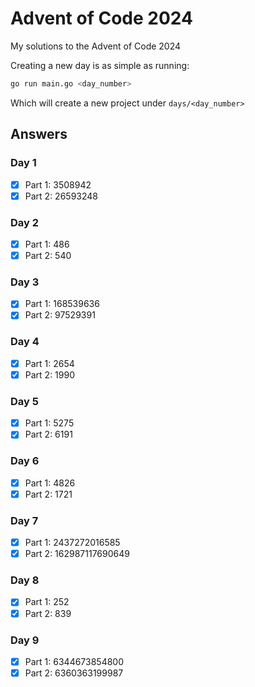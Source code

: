 # Advent of Code 2024

My solutions to the Advent of Code 2024

Creating a new day is as simple as running:

```sh
go run main.go <day_number>
```

Which will create a new project under `days/<day_number>`

## Answers

### Day 1

- [x] Part 1: 3508942
- [x] Part 2: 26593248

### Day 2

- [x] Part 1: 486
- [x] Part 2: 540

### Day 3

- [x] Part 1: 168539636
- [x] Part 2: 97529391

### Day 4

- [x] Part 1: 2654
- [x] Part 2: 1990

### Day 5

- [x] Part 1: 5275
- [x] Part 2: 6191

### Day 6

- [x] Part 1: 4826
- [x] Part 2: 1721

### Day 7

- [x] Part 1: 2437272016585
- [x] Part 2: 162987117690649

### Day 8

- [x] Part 1: 252
- [x] Part 2: 839

### Day 9

- [x] Part 1: 6344673854800
- [x] Part 2: 6360363199987
